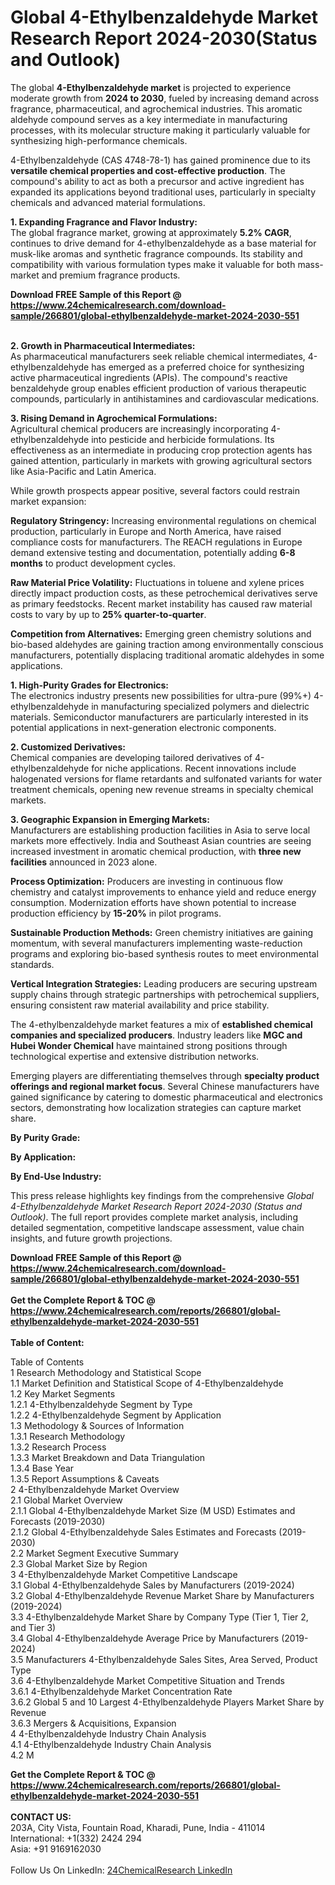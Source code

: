 <h1>Global 4-Ethylbenzaldehyde Market Research Report 2024-2030(Status and Outlook)</h1><p>The global <strong>4-Ethylbenzaldehyde market</strong> is projected to experience moderate growth from <strong>2024 to 2030</strong>, fueled by increasing demand across fragrance, pharmaceutical, and agrochemical industries. This aromatic aldehyde compound serves as a key intermediate in manufacturing processes, with its molecular structure making it particularly valuable for synthesizing high-performance chemicals.</p><p>4-Ethylbenzaldehyde (CAS 4748-78-1) has gained prominence due to its <strong>versatile chemical properties and cost-effective production</strong>. The compound's ability to act as both a precursor and active ingredient has expanded its applications beyond traditional uses, particularly in specialty chemicals and advanced material formulations.</p><p><strong>1. Expanding Fragrance and Flavor Industry:</strong><br>
The global fragrance market, growing at approximately <strong>5.2% CAGR</strong>, continues to drive demand for 4-ethylbenzaldehyde as a base material for musk-like aromas and synthetic fragrance compounds. Its stability and compatibility with various formulation types make it valuable for both mass-market and premium fragrance products.</p><div><b>Download FREE Sample of this Report @ 
            <a href="https://www.24chemicalresearch.com/download-sample/266801/global-ethylbenzaldehyde-market-2024-2030-551">
            https://www.24chemicalresearch.com/download-sample/266801/global-ethylbenzaldehyde-market-2024-2030-551</a></b></div><br><p><strong>2. Growth in Pharmaceutical Intermediates:</strong><br>
As pharmaceutical manufacturers seek reliable chemical intermediates, 4-ethylbenzaldehyde has emerged as a preferred choice for synthesizing active pharmaceutical ingredients (APIs). The compound's reactive benzaldehyde group enables efficient production of various therapeutic compounds, particularly in antihistamines and cardiovascular medications.</p><p><strong>3. Rising Demand in Agrochemical Formulations:</strong><br>
Agricultural chemical producers are increasingly incorporating 4-ethylbenzaldehyde into pesticide and herbicide formulations. Its effectiveness as an intermediate in producing crop protection agents has gained attention, particularly in markets with growing agricultural sectors like Asia-Pacific and Latin America.</p><p>While growth prospects appear positive, several factors could restrain market expansion:</p><p><strong>Regulatory Stringency:</strong> Increasing environmental regulations on chemical production, particularly in Europe and North America, have raised compliance costs for manufacturers. The REACH regulations in Europe demand extensive testing and documentation, potentially adding <strong>6-8 months</strong> to product development cycles.</p><p><strong>Raw Material Price Volatility:</strong> Fluctuations in toluene and xylene prices directly impact production costs, as these petrochemical derivatives serve as primary feedstocks. Recent market instability has caused raw material costs to vary by up to <strong>25% quarter-to-quarter</strong>.</p><p><strong>Competition from Alternatives:</strong> Emerging green chemistry solutions and bio-based aldehydes are gaining traction among environmentally conscious manufacturers, potentially displacing traditional aromatic aldehydes in some applications.</p><p><strong>1. High-Purity Grades for Electronics:</strong><br>
The electronics industry presents new possibilities for ultra-pure (99%+) 4-ethylbenzaldehyde in manufacturing specialized polymers and dielectric materials. Semiconductor manufacturers are particularly interested in its potential applications in next-generation electronic components.</p><p><strong>2. Customized Derivatives:</strong><br>
Chemical companies are developing tailored derivatives of 4-ethylbenzaldehyde for niche applications. Recent innovations include halogenated versions for flame retardants and sulfonated variants for water treatment chemicals, opening new revenue streams in specialty chemical markets.</p><p><strong>3. Geographic Expansion in Emerging Markets:</strong><br>
Manufacturers are establishing production facilities in Asia to serve local markets more effectively. India and Southeast Asian countries are seeing increased investment in aromatic chemical production, with <strong>three new facilities</strong> announced in 2023 alone.</p><p><strong>Process Optimization:</strong> Producers are investing in continuous flow chemistry and catalyst improvements to enhance yield and reduce energy consumption. Modernization efforts have shown potential to increase production efficiency by <strong>15-20%</strong> in pilot programs.</p><p><strong>Sustainable Production Methods:</strong> Green chemistry initiatives are gaining momentum, with several manufacturers implementing waste-reduction programs and exploring bio-based synthesis routes to meet environmental standards.</p><p><strong>Vertical Integration Strategies:</strong> Leading producers are securing upstream supply chains through strategic partnerships with petrochemical suppliers, ensuring consistent raw material availability and price stability.</p><p>The 4-ethylbenzaldehyde market features a mix of <strong>established chemical companies and specialized producers</strong>. Industry leaders like <strong>MGC and Hubei Wonder Chemical</strong> have maintained strong positions through technological expertise and extensive distribution networks.</p><p>Emerging players are differentiating themselves through <strong>specialty product offerings and regional market focus</strong>. Several Chinese manufacturers have gained significance by catering to domestic pharmaceutical and electronics sectors, demonstrating how localization strategies can capture market share.</p><p><strong>By Purity Grade:</strong></p><p><strong>By Application:</strong></p><p><strong>By End-Use Industry:</strong></p><p>This press release highlights key findings from the comprehensive <em>Global 4-Ethylbenzaldehyde Market Research Report 2024-2030 (Status and Outlook)</em>. The full report provides complete market analysis, including detailed segmentation, competitive landscape assessment, value chain insights, and future growth projections.</p><div><b>Download FREE Sample of this Report @ 
            <a href="https://www.24chemicalresearch.com/download-sample/266801/global-ethylbenzaldehyde-market-2024-2030-551">
            https://www.24chemicalresearch.com/download-sample/266801/global-ethylbenzaldehyde-market-2024-2030-551</a></b></div><br><div><b>Get the Complete Report & TOC @ 
            <a href="https://www.24chemicalresearch.com/reports/266801/global-ethylbenzaldehyde-market-2024-2030-551">
            https://www.24chemicalresearch.com/reports/266801/global-ethylbenzaldehyde-market-2024-2030-551</a></b></div><br>
            <b>Table of Content:</b><p>Table of Contents<br />
1 Research Methodology and Statistical Scope<br />
1.1 Market Definition and Statistical Scope of 4-Ethylbenzaldehyde<br />
1.2 Key Market Segments<br />
1.2.1 4-Ethylbenzaldehyde Segment by Type<br />
1.2.2 4-Ethylbenzaldehyde Segment by Application<br />
1.3 Methodology & Sources of Information<br />
1.3.1 Research Methodology<br />
1.3.2 Research Process<br />
1.3.3 Market Breakdown and Data Triangulation<br />
1.3.4 Base Year<br />
1.3.5 Report Assumptions & Caveats<br />
2 4-Ethylbenzaldehyde Market Overview<br />
2.1 Global Market Overview<br />
2.1.1 Global 4-Ethylbenzaldehyde Market Size (M USD) Estimates and Forecasts (2019-2030)<br />
2.1.2 Global 4-Ethylbenzaldehyde Sales Estimates and Forecasts (2019-2030)<br />
2.2 Market Segment Executive Summary<br />
2.3 Global Market Size by Region<br />
3 4-Ethylbenzaldehyde Market Competitive Landscape<br />
3.1 Global 4-Ethylbenzaldehyde Sales by Manufacturers (2019-2024)<br />
3.2 Global 4-Ethylbenzaldehyde Revenue Market Share by Manufacturers (2019-2024)<br />
3.3 4-Ethylbenzaldehyde Market Share by Company Type (Tier 1, Tier 2, and Tier 3)<br />
3.4 Global 4-Ethylbenzaldehyde Average Price by Manufacturers (2019-2024)<br />
3.5 Manufacturers 4-Ethylbenzaldehyde Sales Sites, Area Served, Product Type<br />
3.6 4-Ethylbenzaldehyde Market Competitive Situation and Trends<br />
3.6.1 4-Ethylbenzaldehyde Market Concentration Rate<br />
3.6.2 Global 5 and 10 Largest 4-Ethylbenzaldehyde Players Market Share by Revenue<br />
3.6.3 Mergers & Acquisitions, Expansion<br />
4 4-Ethylbenzaldehyde Industry Chain Analysis<br />
4.1 4-Ethylbenzaldehyde Industry Chain Analysis<br />
4.2 M</p><div><b>Get the Complete Report & TOC @ 
            <a href="https://www.24chemicalresearch.com/reports/266801/global-ethylbenzaldehyde-market-2024-2030-551">
            https://www.24chemicalresearch.com/reports/266801/global-ethylbenzaldehyde-market-2024-2030-551</a></b></div><br><b>CONTACT US:</b><br>
            203A, City Vista, Fountain Road, Kharadi, Pune, India - 411014<br>
            International: +1(332) 2424 294<br>
            Asia: +91 9169162030 <br><br>
            Follow Us On LinkedIn: <a href="https://www.linkedin.com/company/24chemicalresearch/">24ChemicalResearch LinkedIn</a>